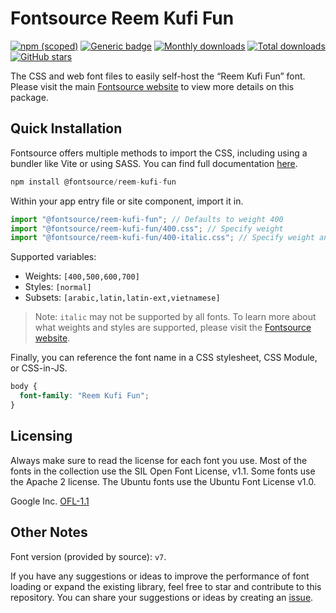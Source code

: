# Fontsource Reem Kufi Fun

[![npm (scoped)](https://img.shields.io/npm/v/@fontsource/reem-kufi-fun?color=brightgreen)](https://www.npmjs.com/package/@fontsource/reem-kufi-fun) [![Generic badge](https://img.shields.io/badge/fontsource-passing-brightgreen)](https://github.com/fontsource/fontsource) [![Monthly downloads](https://badgen.net/npm/dm/@fontsource/reem-kufi-fun)](https://github.com/fontsource/fontsource) [![Total downloads](https://badgen.net/npm/dt/@fontsource/reem-kufi-fun)](https://github.com/fontsource/fontsource) [![GitHub stars](https://img.shields.io/github/stars/fontsource/fontsource.svg?style=social&label=Star)](https://github.com/fontsource/fontsource/stargazers)

The CSS and web font files to easily self-host the “Reem Kufi Fun” font. Please visit the main [Fontsource website](https://fontsource.org/fonts/reem-kufi-fun) to view more details on this package.

## Quick Installation

Fontsource offers multiple methods to import the CSS, including using a bundler like Vite or using SASS. You can find full documentation [here](https://fontsource.org/docs/getting-started/introduction).

```javascript
npm install @fontsource/reem-kufi-fun
```

Within your app entry file or site component, import it in.

```javascript
import "@fontsource/reem-kufi-fun"; // Defaults to weight 400
import "@fontsource/reem-kufi-fun/400.css"; // Specify weight
import "@fontsource/reem-kufi-fun/400-italic.css"; // Specify weight and style
```

Supported variables:
- Weights: `[400,500,600,700]`
- Styles: `[normal]`
- Subsets: `[arabic,latin,latin-ext,vietnamese]`

> Note: `italic` may not be supported by all fonts. To learn more about what weights and styles are supported, please visit the [Fontsource website](https://fontsource.org/fonts/reem-kufi-fun).

Finally, you can reference the font name in a CSS stylesheet, CSS Module, or CSS-in-JS.

```css
body {
  font-family: "Reem Kufi Fun";
}
```

## Licensing
Always make sure to read the license for each font you use. Most of the fonts in the collection use the SIL Open Font License, v1.1. Some fonts use the Apache 2 license. The Ubuntu fonts use the Ubuntu Font License v1.0.

Google Inc.
[OFL-1.1](http://scripts.sil.org/OFL)

## Other Notes
Font version (provided by source): `v7`.

If you have any suggestions or ideas to improve the performance of font loading or expand the existing library, feel free to star and contribute to this repository. You can share your suggestions or ideas by creating an [issue](https://github.com/fontsource/fontsource/issues).
